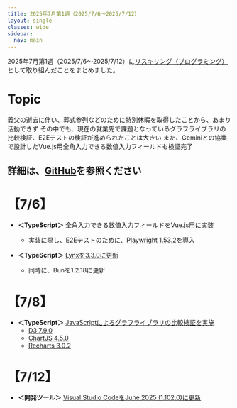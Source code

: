 ```yaml
---
title: 2025年7月第1週（2025/7/6～2025/7/12）
layout: single
classes: wide
sidebar:
  nav: main
---
```

2025年7月第1週（2025/7/6～2025/7/12）に[リスキリング（プログラミング）](https://tatsukiyoshi.github.io/)として取り組んだことをまとめました。

# Topic
義父の逝去に伴い、葬式参列などのために特別休暇を取得したことから、あまり活動できず
その中でも、現在の就業先で課題となっているグラフライブラリの比較検証、E2Eテストの検証が進められたことは大きい
また、Geminiとの協業で設計したVue.js用全角入力できる数値入力フィールドも検証完了

詳細は、[GitHub](https://tatsukiyoshi.github.io/)を参照ください
---
# 【7/6】
- **＜TypeScript＞** 全角入力できる数値入力フィールドをVue.js用に実装
  - 実装に際し、E2Eテストのために、[Playwright 1.53.2](https://Playwright.dev/)を導入

- **＜TypeScript＞** [Lynxを3.3.0に更新](https://lynxjs.org)
  - 同時に、Bunを1.2.18に更新

# 【7/8】
- **＜TypeScript＞**	[JavaScriptによるグラフライブラリの比較検証を実施](https://graph-libraries.vercel.app/)
	-	[D3 7.9.0](https://d3js.org/)
	-	[ChartJS 4.5.0](https://www.chartjs.org/)
	-	[Recharts 3.0.2](https://recharts.org/)

#	【7/12】
-	**＜開発ツール＞** [Visual Studio CodeをJune 2025 (1.102.0)に更新](https://code.visualstudio.com/)
